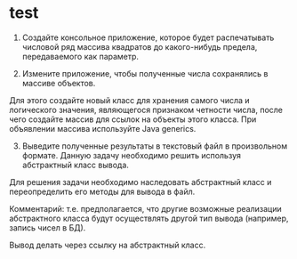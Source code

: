 # test

1. Создайте консольное приложение, которое будет распечатывать числовой ряд массива квадратов до какого-нибудь предела, передаваемого как параметр.

2. Измените приложение, чтобы полученные числа сохранялись в массиве объектов.

Для этого создайте новый класс для хранения самого числа и логического значения, являющегося признаком четности числа, после чего создайте массив для ссылок на объекты этого класса. При объявлении массива используйте Java generics.

3. Выведите полученные результаты в текстовый файл в произвольном формате. Данную задачу необходимо решить используя абстрактный класс вывода.

Для решения задачи необходимо наследовать абстрактный класс и переопределить его методы для вывода в файл.

Комментарий: т.е. предполагается, что другие возможные реализации абстрактного класса будут осуществлять другой тип вывода (например, запись чисел в БД).

Вывод делать через ссылку на абстрактный класс.